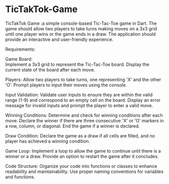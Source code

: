 # TicTakTok-Game
TicTakTok Game :a simple console-based Tic-Tac-Toe game in Dart. The game should allow two players to take turns making moves on a 3x3 grid until one player wins or the game ends in a draw. The application should provide an interactive and user-friendly experience.

Requirements:

Game Board:  
 Implement a 3x3 grid to represent the Tic-Tac-Toe board.
Display the current state of the board after each move.

Players: 
Allow two players to take turns, one representing 'X' and the other 'O'.
 Prompt players to input their moves using the console.
 
Input Validation:
Validate user inputs to ensure they are within the valid range (1-9) and correspond to an empty cell on the board.
Display an error message for invalid inputs and prompt the player to enter a valid move.

Winning Conditions:
Determine and check for winning conditions after each move.
Declare the winner if there are three consecutive 'X' or 'O' markers in a row, column, or diagonal.
End the game if a winner is declared.

Draw Condition:
Declare the game as a draw if all cells are filled, and no player has achieved a winning condition.

Game Loop:
Implement a loop to allow the game to continue until there is a winner or a draw.
Provide an option to restart the game after it concludes.

Code Structure:
Organize your code into functions or classes to enhance readability and maintainability.
Use proper naming conventions for variables and functions.



